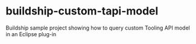 # buildship-custom-tapi-model
Buildship sample project showing how to query custom Tooling API model in an Eclipse plug-in
